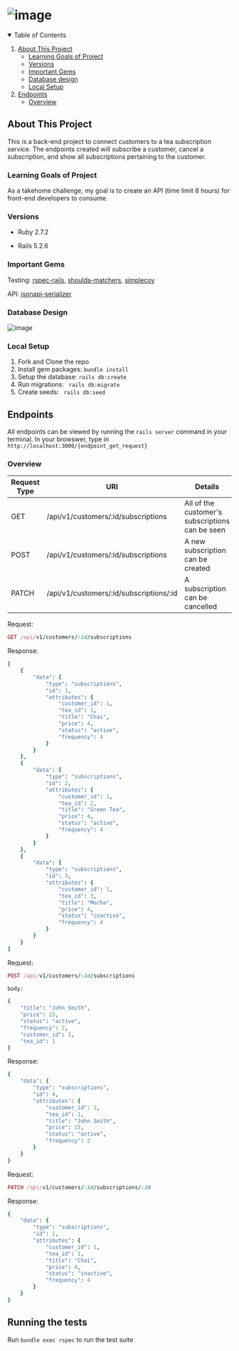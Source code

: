 # ![image](https://user-images.githubusercontent.com/79548116/163462417-db8da35a-6282-422e-a34c-33c6ba0dd233.png)

<details open="open">
  <summary>Table of Contents</summary>
  <ol>
    <li>
      <a href="#about-this-project">About This Project</a>
      <ul>
        <li>
          <a href="#learning-goals-of-project">Learning Goals of Project</a>
        </li>
      </ul>
      <ul>
        <li><a href="#versions">Versions</a></li>
      </ul>
      <ul>
        <li><a href="#important-gems">Important Gems</a></li>
      </ul>
      <ul>
        <li><a href="#database-design">Database design</a></li>
      </ul>
      <ul>
        <li><a href="#local-setup">Local Setup</a></li>
      </ul>
    <li><a href="#endpoints">Endpoints</a>
      <ul>
      <li><a href="#overview">Overview</a></li>
      </ul>
    </li>
  </ol>
</details>
 
## About This Project
This is a back-end project to connect customers to a tea subscription service. The endpoints created will subscribe a customer, cancel a subscription, and show all subscriptions pertaining to the customer.
  
  
### Learning Goals of Project 
As a takehome challenge, my goal is to create an API (time limit 8 hours) for front-end developers to consume.

### Versions

- Ruby 2.7.2

- Rails 5.2.6

### Important Gems
Testing: [rspec-rails](https://github.com/rspec/rspec-rails), [shoulda-matchers](https://github.com/thoughtbot/shoulda-matchers), [simplecov](https://github.com/simplecov-ruby/simplecov)
 
API: [jsonapi-serializer](https://github.com/fotinakis/jsonapi-serializers)

### Database Design
![image](https://user-images.githubusercontent.com/79548116/163052324-f299fdb3-f3b1-4ace-98be-76bec1c941a9.png)

### Local Setup

1. Fork and Clone the repo
2. Install gem packages: `bundle install`
3. Setup the database: `rails db:create`
4. Run migrations: ` rails db:migrate`
5. Create seeds: ` rails db:seed`

## Endpoints 
All endpoints can be viewed by running the `rails server` command in your terminal. In your browswer, type in `http://localhost:3000/{endpoint_get_request}`

### Overview
| Request Type  | URI          |  Details |
| ------------- | ------------- |  --------  |      
| GET  |  /api/v1/customers/:id/subscriptions     | All of the customer's subscriptions can be seen |
| POST | /api/v1/customers/:id/subscriptions      | A new subscription can be created |              
| PATCH | /api/v1/customers/:id/subscriptions/:id | A subscription can be cancelled  |               

Request: 
```ruby 
GET /api/v1/customers/:id/subscriptions
``` 

Response: 
```ruby 
[
    {
        "data": {
            "type": "subscriptions",
            "id": 1,
            "attributes": {
                "customer_id": 1,
                "tea_id": 1,
                "title": "Chai",
                "price": 4,
                "status": "active",
                "frequency": 4
            }
        }
    },
    {
        "data": {
            "type": "subscriptions",
            "id": 2,
            "attributes": {
                "customer_id": 1,
                "tea_id": 2,
                "title": "Green Tea",
                "price": 4,
                "status": "active",
                "frequency": 4
            }
        }
    },
    {
        "data": {
            "type": "subscriptions",
            "id": 3,
            "attributes": {
                "customer_id": 1,
                "tea_id": 3,
                "title": "Mocha",
                "price": 4,
                "status": "inactive",
                "frequency": 4
            }
        }
    }
]
```
Request: 
```ruby 
POST /api/v1/customers/:id/subscriptions

body:

{
    "title": "John Smith",
    "price": 15,
    "status": "active",
    "frequency": 2,
    "customer_id": 1,
    "tea_id": 1
}
``` 

Response: 
```ruby 
{
    "data": {
        "type": "subscriptions",
        "id": 4,
        "attributes": {
            "customer_id": 1,
            "tea_id": 1,
            "title": "John Smith",
            "price": 15,
            "status": "active",
            "frequency": 2
        }
    }
}
```
Request: 
```ruby 
PATCH /api/v1/customers/:id/subscriptions/:id
```

Response: 
```ruby 
{
    "data": {
        "type": "subscriptions",
        "id": 1,
        "attributes": {
            "customer_id": 1,
            "tea_id": 1,
            "title": "Chai",
            "price": 4,
            "status": "inactive",
            "frequency": 4
        }
    }
}
```

## Running the tests

Run `bundle exec rspec` to run the test suite
